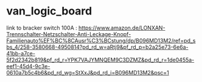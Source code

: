 # van_logic_board

link to bracker switch 100A : https://www.amazon.de/LONXAN-Trennschalter-Netzschalter-Anti-Leckage-Knopf-Familienauto%EF%BC%8CAusr%C3%BCstung/dp/B096MD13M2/ref=pd_sbs_4/258-3580668-4950814?pd_rd_w=aRtj9&pf_rd_p=b2a25e73-6e6a-41bb-a7ce-5f2d2342b819&pf_rd_r=YPK7VAJYMNQEM9C3DZMZ&pd_rd_r=1de0455a-eef1-45d4-9c3e-0610a7b5c4b6&pd_rd_wg=StXxJ&pd_rd_i=B096MD13M2&psc=1
